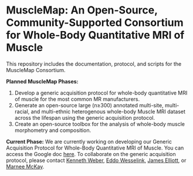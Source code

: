 # MuscleMap: An Open-Source, Community-Supported Consortium for Whole-Body Quantitative MRI of Muscle

This repository includes the documentation, protocol, and scripts for the MuscleMap Consortium.

**Planned MuscleMap Phases:**
1. Develop a generic acquisition protocol for whole-body quantitative MRI of muscle for the most common MR manufacturers.
2. Generate an open-source large (n≥300) annotated multi-site, multi-racial, and multi-ethnic heterogenous whole-body Muscle MRI dataset across the lifespan using the generic acquisition protocol.
3. Create an open-source toolbox for the analysis of whole-body muscle morphometry and composition.

**Current Phase:** We are currently working on developing our Generic Acquisition Protocol for Whole-Body Quantitative MRI of Muscle. You can access the Google doc [here](https://docs.google.com/document/d/1q7AAnPEr7Rj5gb9d_mLrRnAiav1f32J-RPswvOPk5xE/edit?usp=sharing). To collaborate on the generic acquisition protocol, please contact [Kenneth Weber](mailto:kenweber@stanford.edu), [Eddo Wesselink](mailto:eddo_wesselink@msn.com), [James Elliott](mailto:james.elliott@sydney.edu.au), or [Marnee McKay](mailto:marnee.mckay@sydney.edu.au).
